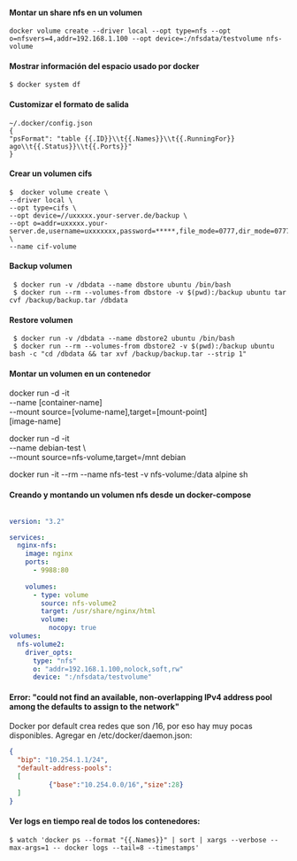 #### Montar un share nfs en un volumen

    docker volume create --driver local --opt type=nfs --opt o=nfsvers=4,addr=192.168.1.100 --opt device=:/nfsdata/testvolume nfs-volume

#### Mostrar información del espacio usado por docker

    $ docker system df

#### Customizar el formato de salida

    ~/.docker/config.json 
    {
	"psFormat": "table {{.ID}}\\t{{.Names}}\\t{{.RunningFor}} ago\\t{{.Status}}\\t{{.Ports}}"
    }

#### Crear un volumen cifs

    $  docker volume create \
	--driver local \
	--opt type=cifs \
	--opt device=//uxxxxx.your-server.de/backup \
	--opt o=addr=uxxxxx.your-server.de,username=uxxxxxxx,password=*****,file_mode=0777,dir_mode=0777 \
	--name cif-volume

#### Backup volumen
     
     $ docker run -v /dbdata --name dbstore ubuntu /bin/bash
     $ docker run --rm --volumes-from dbstore -v $(pwd):/backup ubuntu tar cvf /backup/backup.tar /dbdata

#### Restore volumen
     
     $ docker run -v /dbdata --name dbstore2 ubuntu /bin/bash
     $ docker run --rm --volumes-from dbstore2 -v $(pwd):/backup ubuntu bash -c "cd /dbdata && tar xvf /backup/backup.tar --strip 1"



#### Montar un volumen en un contenedor

   docker run -d -it \
   --name [container-name] \
   --mount source=[volume-name],target=[mount-point]\
   [image-name]


   docker run -d -it \
   --name debian-test \        
   --mount source=nfs-volume,target=/mnt debian

   docker run -it --rm --name nfs-test -v nfs-volume:/data alpine sh

#### Creando y montando un volumen nfs desde un docker-compose


```yaml

version: "3.2"

services:
  nginx-nfs:
    image: nginx
    ports:
      - 9988:80
    
    volumes:
      - type: volume
        source: nfs-volume2
        target: /usr/share/nginx/html
        volume:
          nocopy: true
volumes:
  nfs-volume2:
    driver_opts:
      type: "nfs"
      o: "addr=192.168.1.100,nolock,soft,rw"
      device: ":/nfsdata/testvolume"
```

#### Error: "could not find an available, non-overlapping IPv4 address pool among the defaults to assign to the network"

Docker por default crea redes que son /16, por eso hay muy pocas disponibles. Agregar en /etc/docker/daemon.json:

```json
{
  "bip": "10.254.1.1/24",
  "default-address-pools":
  [
          {"base":"10.254.0.0/16","size":28}
  ]
}
```

#### Ver logs en tiempo real de todos los contenedores:

    $ watch 'docker ps --format "{{.Names}}" | sort | xargs --verbose --max-args=1 -- docker logs --tail=8 --timestamps'

